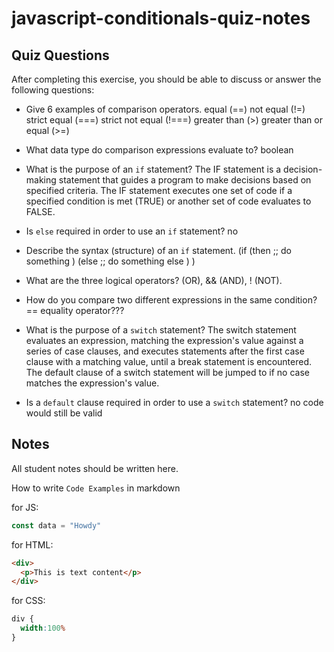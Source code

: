 # javascript-conditionals-quiz-notes

## Quiz Questions

After completing this exercise, you should be able to discuss or answer the following questions:

- Give 6 examples of comparison operators.
equal (==)
not equal (!=)
strict equal (===)
strict not equal (!===)
greater than (>)
greater than or equal (>=)

- What data type do comparison expressions evaluate to?
boolean

- What is the purpose of an `if` statement?
The IF statement is a decision-making statement that guides a program to make decisions based on specified criteria. The IF statement executes one set of code if a specified condition is met (TRUE) or another set of code evaluates to FALSE.
- Is `else` required in order to use an `if` statement?
no

- Describe the syntax (structure) of an `if` statement.
(if
  (then
    ;; do something
  )
  (else
    ;; do something else
  )
)

- What are the three logical operators?
(OR), && (AND), ! (NOT).

- How do you compare two different expressions in the same condition?
== equality operator???

- What is the purpose of a `switch` statement?
The switch statement evaluates an expression, matching the expression's value against a series of case clauses, and executes statements after the first case clause with a matching value, until a break statement is encountered. The default clause of a switch statement will be jumped to if no case matches the expression's value.

- Is a `default` clause required in order to use a `switch` statement?
no code would still be valid

## Notes

All student notes should be written here.


How to write `Code Examples` in markdown

for JS:
```javascript
const data = "Howdy"
```

for HTML:
```html
<div>
  <p>This is text content</p>
</div>
```

for CSS:
```css
div {
  width:100%
}
```
